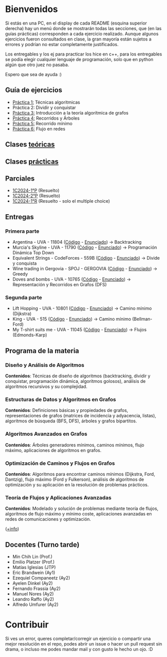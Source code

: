 # Bienvenidos 

Si estás en una PC, en el display de cada README (esquina superior derecha) hay un menú donde se mostrarán todas las secciones, que (en las guías prácticas) corresponden a cada ejercicio realizado. Aunque algunos ejercicios fueron consultados en clase, la gran mayoría están sujetos a errores y podrían no estar completamente justificados.

Los entregables y los ej para practicar los hice en c++, para los entregables se podía elegir cualquier lenguaje de programación, solo que en python algún que otro juez no pasaba.

Espero que sea de ayuda :)

## Guía de ejercicios

- [Práctica 1:](https://github.com/malei-dc/TDA/tree/main/Guia-Ejercicios/Practica1) Técnicas algoritmicas
- Práctica 2: Dividir y conquistar 
- [Práctica 3:](https://github.com/malei-dc/TDA/tree/main/Guia-Ejercicios/Practica3) Introducción a la teoría algorítmica de grafos
- [Práctica 4:](https://github.com/malei-dc/TDA/tree/main/Guia-Ejercicios/Practica4) Recorridos y Árboles
- [Práctica 5:](https://github.com/malei-dc/TDA/tree/main/Guia-Ejercicios/Practica5) Recorrido mínimo
- [Práctica 6:](https://github.com/malei-dc/TDA/tree/main/Guia-Ejercicios/Practica6) Flujo en redes

## Clases [teóricas](https://github.com/malei-dc/TDA/tree/main/Teoricas)

## Clases [prácticas](https://github.com/malei-dc/TDA/tree/main/Practicas)

## Parciales

- [1C2024-1°P](https://github.com/malei-dc/TDA/blob/main/Parciales/1C2024-1p.pdf) (Resuelto)
- [1C2024-2°P](https://github.com/malei-dc/TDA/blob/main/Parciales/1C2024-2p.pdf) (Resuelto)
- [1C2024-1°R](https://github.com/malei-dc/TDA/blob/main/Parciales/1C2024-1r.pdf) (Resuelto - solo el multiple choice)

## Entregas

### Primera parte

- Argentina - UVA - 11804 ([Código](https://github.com/malei-dc/TDA/blob/main/Entregas/1erParcial/01-UVA-11804.cpp) - [Enunciado](https://vjudge.net/problem/UVA-11804)) $\rightarrow$ Backtracking
- Murcia's Skyline - UVA - 11790 ([Código](https://github.com/malei-dc/TDA/blob/main/Entregas/1erParcial/02-UVA-11790.cpp) - [Enunciado](https://vjudge.net/problem/UVA-11790)) $\rightarrow$ Programación Dinámica Top Down
- Equivalent Strings - CodeForces - 559B ([Código](https://github.com/malei-dc/TDA/blob/main/Entregas/1erParcial/04-CodeForces-559B.cpp) - [Enunciado](https://vjudge.net/problem/CodeForces-559B)) $\rightarrow$ Divide y conquista
- Wine trading in Gergovia - SPOJ - GERGOVIA ([Código](https://github.com/malei-dc/TDA/blob/main/Entregas/1erParcial/05-SPOJ-GERGOVIA.cpp) - [Enunciado](https://vjudge.net/problem/SPOJ-GERGOVIA)) $\rightarrow$ Greedy
- Doves and bombs - UVA - 10765 ([Código](https://github.com/malei-dc/TDA/blob/main/Entregas/1erParcial/08-UVA-10765.cpp) - [Enunciado](https://vjudge.net/problem/UVA-10765)) $\rightarrow$ Representación y Recorridos en Grafos (DFS)

### Segunda parte

- Lift Hopping - UVA - 10801 ([Código](https://github.com/malei-dc/TDA/blob/main/Entregas/2doParcial/10-UVA-10801.cpp) - [Enunciado](https://vjudge.net/problem/UVA-10801)) $\rightarrow$ Camino mínimo (Dijkstra)
- King - UVA - 515 ([Código](https://github.com/malei-dc/TDA/blob/main/Entregas/2doParcial/11-UVA-515.cpp) - [Enunciado](https://vjudge.net/problem/UVA-515)) $\rightarrow$ Camino mínimo (Bellman-Ford)
- My T-shirt suits me - UVA - 11045  ([Código](https://github.com/malei-dc/TDA/blob/main/Entregas/2doParcial/13-UVA-11045.cpp) - [Enunciado](https://vjudge.net/problem/UVA-11045)) $\rightarrow$ Flujos (Edmonds-Karp)

## Programa de la materia

### Diseño y Análisis de Algoritmos
**Contenidos**: Técnicas de diseño de algoritmos (backtracking, dividir y conquistar, programación dinámica, algoritmos golosos), análisis de algoritmos recursivos y su complejidad.

### Estructuras de Datos y Algoritmos en Grafos
**Contenidos**: Definiciones básicas y propiedades de grafos, representaciones de grafos (matrices de incidencia y adyacencia, listas), algoritmos de búsqueda (BFS, DFS), árboles y grafos bipartitos.

### Algoritmos Avanzados en Grafos
**Contenidos**: Árboles generadores mínimos, caminos mínimos, flujo máximo, aplicaciones de algoritmos en grafos.

### Optimización de Caminos y Flujos en Grafos
**Contenidos**: Algoritmos para encontrar caminos mínimos (Dijkstra, Ford, Dantzig), flujo máximo (Ford y Fulkerson), análisis de algoritmos de optimización y su aplicación en la resolución de problemas prácticos.

### Teoría de Flujos y Aplicaciones Avanzadas
**Contenidos**: Modelado y solución de problemas mediante teoría de flujos, algoritmos de flujo máximo y mínimo coste, aplicaciones avanzadas en redes de comunicaciones y optimización.

([+info](https://github.com/malei-dc/TDA/blob/main/ProgramaCronograma.pdf))

## Docentes (Turno tarde)
- Min Chih Lin (Prof.)
- Emilio Platzer (Prof.)
- Matías Iglesias (JTP)
- Eric Brandwein (Ay1)
- Ezequiel Companeetz (Ay2)
- Ayelen Dinkel (Ay2)
- Fernando Frassia (Ay2)
- Manuel Nores (Ay2)
- Leandro Raffo (Ay2)
- Alfredo Umfurer (Ay2)

# Contribuir
Si ves un error, queres completar/corregir un ejercicio o compartir una mejor resolución en el repo, podes abrir un issue o hacer un pull request sin drama, o incluso me podes mandar mail y con gusto le hecho un ojo. :D


